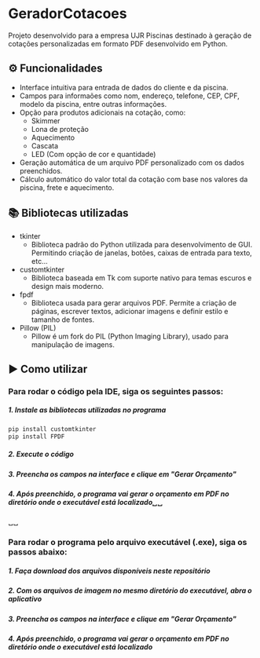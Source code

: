 # GeradorCotacoes
Projeto desenvolvido para a empresa UJR Piscinas destinado à geração de cotações personalizadas em formato PDF desenvolvido em Python.


## ⚙️ Funcionalidades
- Interface intuitiva para entrada de dados do cliente e da piscina.
- Campos para informaões como nom, endereço, telefone, CEP, CPF, modelo da piscina, entre outras informações.
- Opção para produtos adicionais na cotação, como:
    - Skimmer
    - Lona de proteção
    - Aquecimento
    - Cascata
    - LED (Com opção de cor e quantidade)
- Geração automática de um arquivo PDF personalizado com os dados preenchidos.
- Cálculo automático do valor total da cotação com base nos valores da piscina, frete e aquecimento.

## 📚 Bibliotecas utilizadas
- tkinter
    - Biblioteca padrão do Python utilizada para desenvolvimento de GUI. Permitindo criação de janelas, botões, caixas de entrada para texto, etc...
- customtkinter
    - Biblioteca baseada em Tk com suporte nativo para temas escuros e design mais moderno.
- fpdf
    - Biblioteca usada para gerar arquivos PDF. Permite a criação de páginas, escrever textos, adicionar imagens e definir estilo e tamanho de fontes.
- Pillow (PIL)
    - Pillow é um fork do PIL (Python Imaging Library), usado para manipulação de imagens.

## ▶️ Como utilizar
### Para rodar o código pela IDE, siga os seguintes passos:
##### 1. Instale as bibliotecas utilizadas no programa
```py
pip install customtkinter
pip install FPDF 
```
##### 2. Execute o código

##### 3. Preencha os campos na interface e clique em "Gerar Orçamento"

##### 4. Após preenchido, o programa vai gerar o orçamento em PDF no diretório onde o executável está localizado␣␣  
␣␣  



### Para rodar o programa pelo arquivo executável (.exe), siga os passos abaixo:

##### 1. Faça download dos arquivos disponíveis neste repositório

##### 2. Com os arquivos de imagem no mesmo diretório do executável, abra o aplicativo

##### 3. Preencha os campos na interface e clique em "Gerar Orçamento"

##### 4. Após preenchido, o programa vai gerar o orçamento em PDF no diretório onde o executável está localizado
